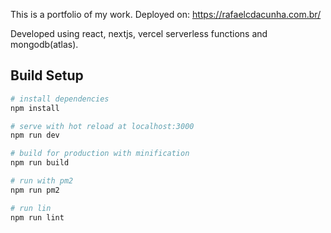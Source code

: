 This is a portfolio of my work. Deployed on: https://rafaelcdacunha.com.br/

Developed using react, nextjs, vercel serverless functions and mongodb(atlas).

## Build Setup

``` bash
# install dependencies
npm install

# serve with hot reload at localhost:3000
npm run dev

# build for production with minification
npm run build

# run with pm2
npm run pm2

# run lin
npm run lint
```
